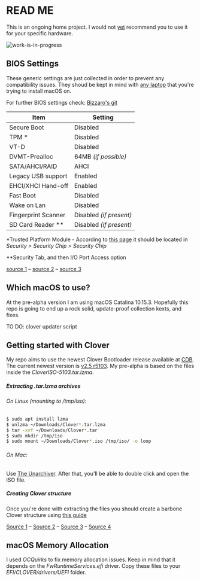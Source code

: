 # READ ME

This is an ongoing home project.
I would not <ins>yet</ins> recommend you to use it for your specific hardware.

![work-is-in-progress](https://pngimg.com/uploads/under_construction/under_construction_PNG18.png)

## BIOS Settings

These generic settings are just collected in order to prevent any compatibility issues. They shoud be kept in mind with [any laptop](https://fewtarius.gitbook.io/laptopguide/before-you-start/bios-configuration) that you're trying to install macOS on.

For further BIOS settings check: [Bizzaro's git](https://github.com/Bizzaro/x230-osx)

| Item | Setting |
| ------ | ------ |
| Secure Boot | Disabled |
| TPM * | Disabled |
| VT-D | Disabled |
| DVMT-Prealloc | 64MB *(if possible)* |
| SATA/AHCI/RAID | AHCI |
| Legacy USB support | Enabled |
| EHCI/XHCI Hand-off | Enabled |
| Fast Boot | Disabled |
| Wake on Lan | Disabled |
| Fingerprint Scanner | Disabled *(if present)* |
| SD Card Reader ** | Disabled *(if present)* |

*Trusted Platform Module - According to [this page](https://wiki.archlinux.org/index.php/Lenovo_ThinkPad_X230#Trusted_Platform_Module) it should be located in *Security > Security Chip > Security Chip*

**Security Tab, and then I/O Port Access option

[source 1](https://fewtarius.gitbook.io/laptopguide/before-you-start/bios-configuration) – [source 2](https://github.com/Bizzaro/x230-osx) – [source 3](https://wiki.archlinux.org/index.php/Lenovo_ThinkPad_X230#Trusted_Platform_Module)

## Which macOS to use?

At the pre-alpha version I am using macOS Catalina 10.15.3.
Hopefully this repo is going to end up a rock solid, update-proof collection kexts, and fixes.

TO DO: clover updater script

## Getting started with Clover

My repo aims to use the newest Clover Bootloader release available at [CDB](https://cloverdb.com).
The current newest version is [v2.5 r5103](https://github.com/Dids/clover-builder/releases/tag/v2.5k_r5103). My pre-alpha is based on the files inside the *CloverISO-5103.tar.lzma*.

##### Extracting .tar.lzma archives

###### On Linux *(mounting to /tmp/iso)*:

```sh
$ sudo apt install lzma
$ unlzma ~/Downloads/Clover*.tar.lzma
$ tar -xvf ~/Downloads/Clover*.tar
$ sudo mkdir /tmp/iso
$ sudo mount ~/Downloads/Clover*.iso /tmp/iso/ -o loop
```

###### On Mac:
Use [The Unarchiver](https://theunarchiver.com). After that, you'll be able to double click and open the ISO file.

##### Creating Clover structure

Once you're done with extracting the files you should create a barbone Clover structure using [this guide](https://fewtarius.gitbook.io/laptopguide/prepare-install-macos/preparing-the-usb-media#create-the-clover-structure)



[Source 1](https://cloverdb.com/) – [Source 2](https://github.com/Dids/clover-builder/releases/tag/v2.5k_r5103) – [Source 3](http://www.e7z.org/open-lzma-tlz.htm) – [Source 4](https://fewtarius.gitbook.io/laptopguide/prepare-install-macos/preparing-the-usb-media#create-the-clover-structure)

## macOS Memory Allocation

I used *OCQuirks* to fix memory allocation issues. Keep in mind that it depends on the *FwRuntimeServices.efi* driver. Copy these files to your *EFI/CLOVER/drivers/UEFI* folder.

